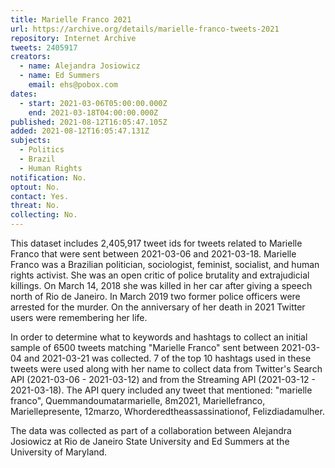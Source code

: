 ```yaml
---
title: Marielle Franco 2021
url: https://archive.org/details/marielle-franco-tweets-2021
repository: Internet Archive
tweets: 2405917
creators:
  - name: Alejandra Josiowicz
  - name: Ed Summers
    email: ehs@pobox.com
dates:
  - start: 2021-03-06T05:00:00.000Z
    end: 2021-03-18T04:00:00.000Z
published: 2021-08-12T16:05:47.105Z
added: 2021-08-12T16:05:47.131Z
subjects:
  - Politics
  - Brazil
  - Human Rights
notification: No.
optout: No.
contact: Yes.
threat: No.
collecting: No.
---
```

This dataset includes 2,405,917 tweet ids for tweets related to Marielle Franco that were sent between 2021-03-06 and 2021-03-18. Marielle Franco was a Brazilian politician, sociologist, feminist, socialist, and human rights activist. She was an open critic of police brutality and extrajudicial killings. On March 14, 2018 she was killed in her car after giving a speech north of Rio de Janeiro. In March 2019 two former police officers were arrested for the murder. On the anniversary of her death in 2021 Twitter users were remembering her life.

In order to determine what to keywords and hashtags to collect an initial sample of 6500 tweets matching "Marielle Franco" sent between 2021-03-04 and 2021-03-21 was collected. 7 of the top 10 hashtags used in these tweets were used along with her name to collect data from Twitter's Search API (2021-03-06 - 2021-03-12) and from the Streaming API (2021-03-12 - 2021-03-18). The API query included any tweet that mentioned: "marielle franco", Quemmandoumatarmarielle, 8m2021, Mariellefranco, Mariellepresente, 12marzo, Whorderedtheassassinationof, Felizdiadamulher.

The data was collected as part of a collaboration between Alejandra Josiowicz at Rio de Janeiro State University and Ed Summers at the University of Maryland.
